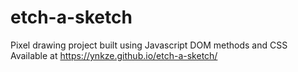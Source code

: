 # etch-a-sketch
Pixel drawing project built using Javascript DOM methods and CSS
Available at https://ynkze.github.io/etch-a-sketch/
